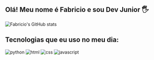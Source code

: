 ## Olá! Meu nome é Fabricio e sou Dev Junior 🖐️

![Fabricio's GitHub stats](https://github-readme-stats.vercel.app/api?username=devfabriciol&show_icons=true&theme=radical)


## Tecnologias que eu uso no meu dia:

<div style="display: inline_block">
  <img align="center" alt="python" src="https://img.shields.io/badge/python-E34F26?style=for-the-badge&logo=python&logoColor=white" />
  <img align="center" alt="html" src="https://img.shields.io/badge/html-E34F26?style=for-the-badge&logo=html&logoColor=white" />
  <img align="center" alt="css" src="https://img.shields.io/badge/css-E34F26?style=for-the-badge&logo=css&logoColor=white" />
  <img align="center" alt="javascript" src="https://img.shields.io/badge/javascript-E34F26?style=for-the-badge&logo=javascript&logoColor=white" />
